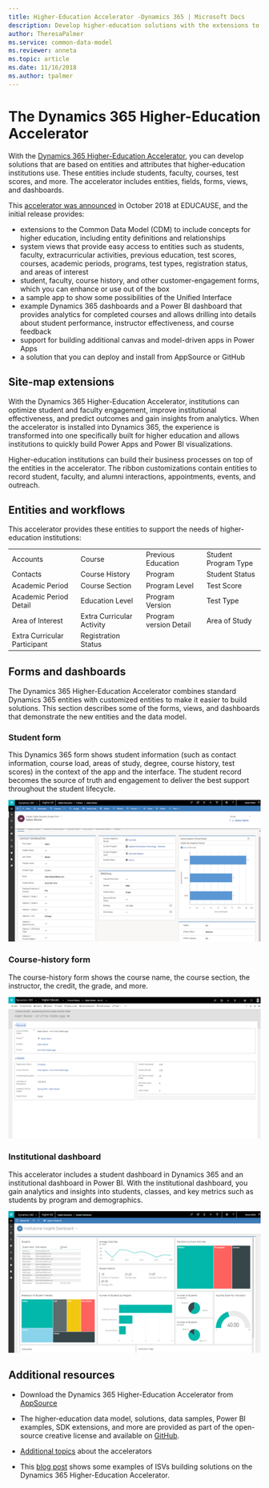 ```yaml
---
title: Higher-Education Accelerator -Dynamics 365 | Microsoft Docs
description: Develop higher-education solutions with the extensions to the Common Data Model and the built-in forms, views, and dashboards of the Dynamics 365 Higher-Education Accelerator.
author: TheresaPalmer
ms.service: common-data-model
ms.reviewer: anneta
ms.topic: article
ms.date: 11/16/2018
ms.author: tpalmer
---
```


# The Dynamics 365 Higher-Education Accelerator

With the [Dynamics 365 Higher-Education Accelerator](https://appsource.microsoft.com/product/dynamics-365/mshied.highereducationcommondatamodel?tab=Overview), you can develop solutions that are based on entities and attributes that higher-education institutions use. These entities include students, faculty, courses, test scores, and more. The accelerator includes entities, fields, forms, views, and dashboards.

This [accelerator was announced](https://educationblog.microsoft.com/2018/10/transforming-higher-education-to-address-the-skills-gap/) in October 2018 at EDUCAUSE, and the initial release provides:

- extensions to the Common Data Model (CDM) to include concepts for higher education, including entity definitions and relationships
- system views that provide easy access to entities such as students, faculty, extracurricular activities, previous education, test scores, courses, academic periods, programs, test types, registration status, and areas of interest
- student, faculty, course history, and other customer-engagement forms, which you can enhance or use out of the box
- a sample app to show some possibilities of the Unified Interface
- example Dynamics 365 dashboards and a Power BI dashboard that provides analytics for completed courses and allows drilling into details about student performance, instructor effectiveness, and course feedback
- support for building additional canvas and model-driven apps in Power Apps
- a solution that you can deploy and install from AppSource or GitHub

## Site-map extensions

With the Dynamics 365 Higher-Education Accelerator, institutions can optimize student and faculty engagement, improve institutional effectiveness, and predict outcomes and gain insights from analytics. When the accelerator is installed into Dynamics 365, the experience is transformed into one specifically built for higher education and allows institutions to quickly build Power Apps and Power BI visualizations.

Higher-education institutions can build their business processes on top of the entities in the accelerator. The ribbon customizations contain entities to record student, faculty, and alumni interactions, appointments, events, and outreach.

## Entities and workflows

This accelerator provides these entities to support the needs of higher-education institutions:

| | | | |
| ------- | -----------------|------------------| ------------|
|Accounts |Course |Previous Education |Student Program Type|
|Contacts |Course History |Program |Student Status|
|Academic Period |Course Section |Program Level |Test Score|
|Academic Period Detail |Education Level |Program Version |Test Type|
|Area of Interest |Extra Curricular Activity| Program version Detail |Area of Study|
|Extra Curricular Participant |Registration Status |

## Forms and dashboards

The Dynamics 365 Higher-Education Accelerator combines standard Dynamics 365 entities with customized entities to make it easier to build solutions. This section describes some of the forms, views, and dashboards that demonstrate the new entities and the data model.

### Student form

This Dynamics 365 form shows student information (such as contact information, course load, areas of study, degree, course history, test scores) in the context of the app and the interface. The student record becomes the source of truth and engagement to deliver the best support throughout the student lifecycle.

![Student form](media/hied-student.png)

### Course-history form

The course-history form shows the course name, the course section, the instructor, the credit, the grade, and more.

![Course history form](media/hied-coursehistory.png)

### Institutional dashboard

This accelerator includes a student dashboard in Dynamics 365 and an institutional dashboard in Power BI. With the institutional dashboard, you gain analytics and insights into students, classes, and key metrics such as students by program and demographics.

![Institutional dashboards](media/hied-dashboard.png)

## Additional resources

- Download the Dynamics 365 Higher-Education Accelerator from [AppSource](https://appsource.microsoft.com/product/dynamics-365/mshied.highereducationcommondatamodel?tab=Overview)

- The higher-education data model, solutions, data samples, Power BI examples, SDK extensions, and more are provided as part of the open-source creative license and available on [GitHub](https://github.com/microsoft/Industry-Accelerator-Education/tree/master/samplecode/analytics).

- [Additional topics](https://community.dynamics.com/365/b/dynamics365isvsuccess/archive/2018/08/01/dynamics-365-brings-industry-focus-through-the-microsoft-power-platform-and-solution-accelerators) about the accelerators

- This [blog post](https://community.dynamics.com/365/b/dynamics365isvsuccess/archive/2018/10/30/early-isvs-building-on-the-new-higher-education-accelerator-and-the-microsoft-power-platform) shows some examples of ISVs building solutions on the Dynamics 365 Higher-Education Accelerator.
